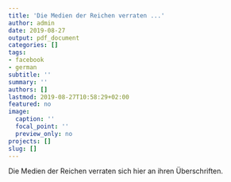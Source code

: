 ```yaml
---
title: 'Die Medien der Reichen verraten ...'
author: admin
date: 2019-08-27
output: pdf_document
categories: []
tags:
- facebook
- german
subtitle: ''
summary: ''
authors: []
lastmod: 2019-08-27T10:58:29+02:00
featured: no
image:
  caption: ''
  focal_point: ''
  preview_only: no
projects: []
slug: []
---
```

Die Medien der Reichen verraten sich hier an ihren Überschriften.

